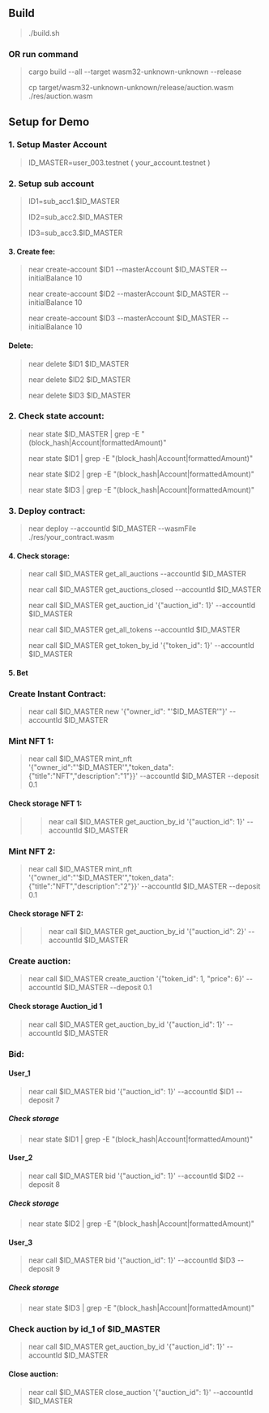 
## Build
 >./build.sh
 ### OR run command
 > cargo build --all --target wasm32-unknown-unknown --release
 >
 > cp target/wasm32-unknown-unknown/release/auction.wasm ./res/auction.wasm

## Setup for Demo

### 1. Setup Master Account
> ID_MASTER=user_003.testnet ( your_account.testnet )

### 2. Setup sub account
> ID1=sub_acc1.$ID_MASTER
>
> ID2=sub_acc2.$ID_MASTER
>
> ID3=sub_acc3.$ID_MASTER

#### 3. Create fee:
> near create-account $ID1 --masterAccount $ID_MASTER --initialBalance 10
>
> near create-account $ID2 --masterAccount $ID_MASTER --initialBalance 10
>
> near create-account $ID3 --masterAccount $ID_MASTER --initialBalance 10

#### Delete:
> near delete $ID1 $ID_MASTER
>
> near delete $ID2 $ID_MASTER
>
> near delete $ID3 $ID_MASTER

### 2. Check state account:
> near state $ID_MASTER | grep -E "(block_hash|Account|formattedAmount)"
>
> near state $ID1 | grep -E "(block_hash|Account|formattedAmount)"
>
> near state $ID2 | grep -E "(block_hash|Account|formattedAmount)"
>
> near state $ID3 | grep -E "(block_hash|Account|formattedAmount)"

### 3. Deploy contract:
> near deploy --accountId $ID_MASTER --wasmFile ./res/your_contract.wasm

#### 4. Check storage:
> near call $ID_MASTER get_all_auctions --accountId $ID_MASTER
>
> near call $ID_MASTER get_auctions_closed --accountId $ID_MASTER
>
> near call $ID_MASTER get_auction_id '{"auction_id": 1}' --accountId $ID_MASTER
>
> near call $ID_MASTER get_all_tokens --accountId $ID_MASTER
>
> near call $ID_MASTER get_token_by_id '{"token_id": 1}' --accountId $ID_MASTER

#### 5. Bet
### Create Instant Contract:
> near call $ID_MASTER new '{"owner_id": "'$ID_MASTER'"}' --accountId $ID_MASTER

### Mint NFT 1:

> near call $ID_MASTER  mint_nft '{"owner_id":"'$ID_MASTER'","token_data":{"title":"NFT","description":"1"}}' --accountId $ID_MASTER --deposit 0.1
#### Check storage NFT 1:
> > near call $ID_MASTER get_auction_by_id '{"auction_id": 1}' --accountId $ID_MASTER

### Mint NFT 2:

> near call $ID_MASTER  mint_nft '{"owner_id":"'$ID_MASTER'","token_data":{"title":"NFT","description":"2"}}' --accountId $ID_MASTER --deposit 0.1
#### Check storage NFT 2:
> > near call $ID_MASTER get_auction_by_id '{"auction_id": 2}' --accountId $ID_MASTER
### Create auction:
> near call $ID_MASTER create_auction '{"token_id": 1, "price": 6}' --accountId $ID_MASTER --deposit 0.1
#### Check storage Auction_id 1
> near call $ID_MASTER get_auction_by_id '{"auction_id": 1}' --accountId $ID_MASTER
### Bid:
#### User_1
> near call $ID_MASTER bid '{"auction_id": 1}' --accountId $ID1 --deposit 7
##### Check storage
> near state $ID1 | grep -E "(block_hash|Account|formattedAmount)"

#### User_2
> near call $ID_MASTER bid '{"auction_id": 1}' --accountId $ID2 --deposit 8
##### Check storage
> near state $ID2 | grep -E "(block_hash|Account|formattedAmount)"

#### User_3
> near call $ID_MASTER bid '{"auction_id": 1}' --accountId $ID3 --deposit 9
##### Check storage
> near state $ID3 | grep -E "(block_hash|Account|formattedAmount)"
### Check  auction by id_1 of $ID_MASTER
> near call $ID_MASTER get_auction_by_id '{"auction_id": 1}' --accountId $ID_MASTER
#### Close auction:
> near call $ID_MASTER close_auction '{"auction_id": 1}' --accountId $ID_MASTER
